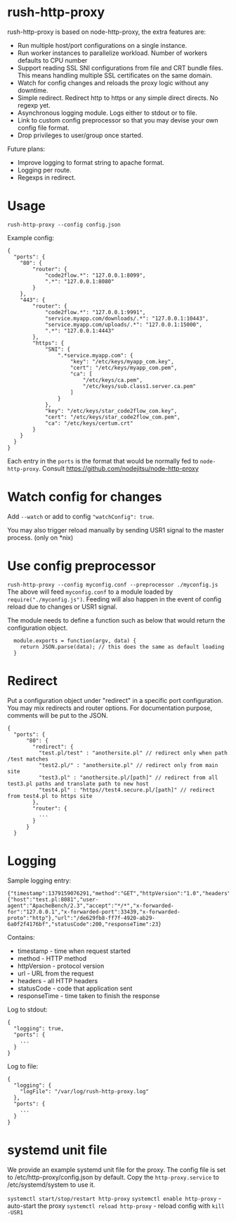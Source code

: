 rush-http-proxy
===============

rush-http-proxy is based on node-http-proxy, the extra features are:
* Run multiple host/port configurations on a single instance.
* Run worker instances to parallelize workload. Number of workers defaults to CPU number
* Support reading SSL SNI configurations from file and CRT bundle files. This means handling multiple SSL certificates on the same domain.
* Watch for config changes and reloads the proxy logic without any downtime.
* Simple redirect. Redirect http to https or any simple direct directs. No regexp yet.
* Asynchronous logging module. Logs either to stdout or to file.
* Link to custom config preprocessor so that you may devise your own config file format.
* Drop privileges to user/group once started.

Future plans:
* Improve logging to format string to apache format.
* Logging per route.
* Regexps in redirect.

Usage
===============

`rush-http-proxy --config config.json`

Example config:

```
{
  "ports": {
    "80": {
        "router": {
            "code2flow.*": "127.0.0.1:8099",
            ".*": "127.0.0.1:8080"
        }
    },
    "443": {
        "router": {
            "code2flow.*": "127.0.0.1:9991",
            "service.myapp.com/downloads/.*": "127.0.0.1:10443",
            "service.myapp.com/uploads/.*": "127.0.0.1:15000",
            ".*": "127.0.0.1:4443"
        },
        "https": {
            "SNI": {
                ".*service.myapp.com": {
                    "key": "/etc/keys/myapp_com.key",
                    "cert": "/etc/keys/myapp_com.pem",
                    "ca": [
                        "/etc/keys/ca.pem",
                        "/etc/keys/sub.class1.server.ca.pem"
                    ]
                }
            },
            "key": "/etc/keys/star_code2flow_com.key",
            "cert": "/etc/keys/star_code2flow_com.pem",
            "ca": "/etc/keys/certum.crt"
        }
    }
  }
}
```

Each entry in the `ports` is the format that would be normally fed to `node-http-proxy`.
Consult https://github.com/nodejitsu/node-http-proxy

Watch config for changes
===============
Add `--watch` or add to config `"watchConfig": true`.

You may also trigger reload manually by sending USR1 signal to the master process. (only on *nix)

Use config preprocessor
===============
`rush-http-proxy --config myconfig.conf --preprocessor ./myconfig.js`
The above will feed `myconfig.conf` to a module loaded by `require("./myconfig.js")`. Feeding will also happen in the event of config reload due to changes or USR1 signal.

The module needs to define a function such as below that would return the configuration object.
```
  module.exports = function(argv, data) { 
    return JSON.parse(data); // this does the same as default loading
  }
```

Redirect
===============
Put a configuration object under "redirect" in a specific port configuration. You may mix redirects and router options.
For documentation purpose, comments will be put to the JSON.
```
{
  "ports": {
      "80": {
        "redirect": {
          "test.pl/test" : "anothersite.pl" // redirect only when path /test matches
          "test2.pl/" : "anothersite.pl" // redirect only from main site
          "test3.pl" : "anothersite.pl/[path]" // redirect from all test3.pl paths and translate path to new host
          "test4.pl" : "https//test4.secure.pl/[path]" // redirect from test4.pl to https site
        },
        "router": {
          ...
        }
      }
  }
```

Logging
===============
Sample logging entry:
```
{"timestamp":1379159076291,"method":"GET","httpVersion":"1.0","headers":{"host":"test.pl:8081","user-agent":"ApacheBench/2.3","accept":"*/*","x-forwarded-for":"127.0.0.1","x-forwarded-port":33439,"x-forwarded-proto":"http"},"url":"/de629fb8-ff7f-4920-ab29-6a0f2f4176bf","statusCode":200,"responseTime":23}
```
Contains:
* timestamp - time when request started
* method - HTTP method
* httpVersion - protocol version
* url - URL from the request
* headers - all HTTP headers
* statusCode - code that application sent
* responseTime - time taken to finish the response

Log to stdout:
```
{
  "logging": true,
  "ports": {
    ...
  }
}
```

Log to file:
```
{
  "logging": {
    "logFile": "/var/log/rush-http-proxy.log"
  },
  "ports": {
    ...
  }
}
```

systemd unit file
=================
We provide an example systemd unit file for the proxy. The config file is set to /etc/http-proxy/config.json by default. Copy the `http-proxy.service` to /etc/systemd/system to use it.

`systemctl start/stop/restart http-proxy`
`systemctl enable http-proxy` - auto-start the proxy
`systemctl reload http-proxy` - reload config with `kill -USR1`


